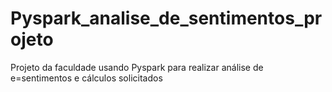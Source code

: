 # Pyspark_analise_de_sentimentos_projeto
Projeto da faculdade usando Pyspark para realizar análise de e=sentimentos e cálculos solicitados
